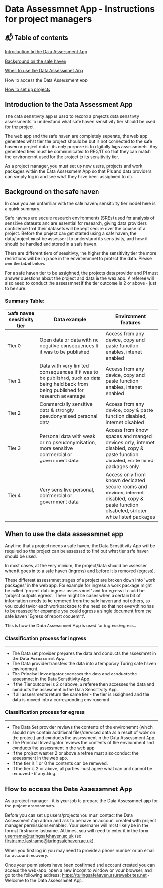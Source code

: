 # Data Assessmnet App - Instructions for project managers

## :mailbox_with_mail: Table of contents

[Introduction to the Data Assessment App](#Introduction-to-the-data-sensitivity-app) 

[Background on the safe haven](#background-on-the-safe-haven)

[When to use the Data Assessmnet App](#when-to-use-the-data-assessment-app) 

[How to access the Data Assessment App](#how-to-access-the-data-assessmnet-app) 

[How to set up projects](#how-to-set-up-projects) 

## Introduction to the Data Assessment App 

The data sensitivity app is used to record a projects data sensitivty assessments to understand what safe haven sensitivity tier should be used for the project. 

The web app and the safe haven are completely seperate, the web app generates what tier the project should be but is not connected to the safe haven or project data - its only purpose is to digitally logs assessmnets. Any generated tiers must be communicated to REG/IT so that they can match the environemnt used for the project to its sensitivity tier. 

As a project manager, you must set up new users, projects and work packages within the Data Assessment App so that PIs and data providers can simply log in and see what they have been assighned to do. 

## Background on the safe haven 

In case you are unfamiliar with the safe haven/ sensitivity tier model here is a quick summary. 

Safe havnes are secure research environments (SREs) used for analysis of sensitive datasets and are essential for research, giving data providers confidence that their datasets will be kept secure over the course of a project. Before the project can get started using a safe haven, the data/project must be assessent to understand its sensitivity, and how it should be handled and stored in a safe haven. 

There are different tiers of sensitivty, the higher the sensitivity tier the more resrictions will be in place in the enviroenmnet to protect the data. Please see the tabel below. 

For a safe haven tier to be assighned, the projects data provider and PI must answer questions about the project and data in the web app. A referee will also need to conduct the assessmnet if the tier outcome is 2 or above - just to be sure.

### Summary Table:

| Safe haven sensitivity tier | Data example | Environment features |
| ---------------------------- | ------------ | -------------------- |
| Tier 0 | Open data or data with no negative consequences if it was to be published | Access from any device, copy and paste function enables, intenet enabled |
| Tier 1 | Data with very limited consequences if it was to be published, such as data being held back from being published for research advantage | Access from any device, copy and paste function enables, intenet enabled |
| Tier 2 | Commercially sensitive data & strongly pseudonymised personal data | Access from any device, copy & paste function disabled, internet disabled | 
| Tier 3 | Personal data with weak or no pseudonymisation,  more sensitive commercial or government data | Access from know spaces and manged devices only, internet disabled, copy & paste function disbaled, white listed packages only |
| Tier 4 | Very sensitive personal, commercial or government data | Access only from known dedicated secure rooms and devices, internet disabled, copy & paste function disabeled, stricter white listed packages |

## When to use the data assessmnet app 

Anytime that a project needs a safe haven, the Data Senstitivity App will be required so the project can be assessed to find out what tier safe haven should be used. 

In most cases, at the very minium, the project/data should be assessed when it goes in to a safe haven (ingress) and before it is removed (egress). 

These different assessmnet stages of a project are broken down into 'work packages' in the web app. For example for ingress a work package might be called 'project data ingress assessmnet' and for egress it could be 'project outputs egress'. There might be cases when a certain bit of information needs to be removed from the safe haven and not others, so you could taylor each workpackage to the need so that not everything has to be reassed for expample you could egress a single document from the safe haven 'Egress of report docuemnt'. 

This is how the Data Assessmnet App is used for ingress/egress.. 

### Classification process for ingress 
--------------------------

* The Data set provider prepares the data and conducts the assesmnet in the Data Assessment App. 
* The Data provider transfers the data into a temporary Turing safe haven environment. 
* The Principal Investigator accesses the data and conducts the assesmnet in the Data Senstitivity App. 
* If the Tier outcome is 2 or above, a referee then accesses the data and conducts the assesment in the Data Sensititvity App.
* If all assessments return the same tier - the tier is assighned and the data is moved into a corresponding environemnt.

### Classification process for egress
-------------------------------------

* The Data Set provider reviews the contents of the environemnt (which should now contain additional files/derviced data as a result of wokr on the project) and conducts the assessment in the Data Assessment App.
* The Principal Investigator reviews the contents of the environment and conducts the assessment in the web app 
* If the project wastier 2 or above a refree must also conduct the assessment in the web app. 
* If the tier is 1 or 0 the contents can be removed. 
* If the tier is 2 or above, all parties must agree what can and cannot be removed - if anything. 

## How to access the Data Assessmnet App

As a project manager - it is your job to prepare the Data Assessmnet app for the project assessmnets. 

Before you can set up users/projects you must contact the Data Assessment App admin and ask to be have an account created with project manager permissions emabled. Your username will most likely be in the format firstname.lastname. At times, you will need to enter it
in the form username@turingsafehaven.ac.uk (so firstname.lastname@turingsafehaven.ac.uk).

When you first log in you may need to provide a phone number or an email for account recovery.

Once your permissions have been confirmed and account created you can access the web-app, open a new incognito window on your browser, and go to the following address: https://turingsafehaven.azurewebsites.net - Welcome to the Data Assessmnet App. 



